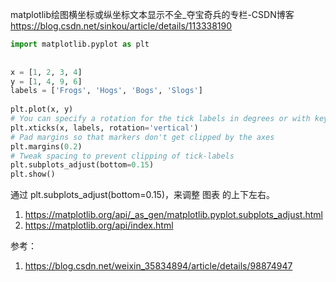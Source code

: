 matplotlib绘图横坐标或纵坐标文本显示不全_夺宝奇兵的专栏-CSDN博客 https://blog.csdn.net/sinkou/article/details/113338190


```py
import matplotlib.pyplot as plt
 
 
x = [1, 2, 3, 4]
y = [1, 4, 9, 6]
labels = ['Frogs', 'Hogs', 'Bogs', 'Slogs']
 
plt.plot(x, y)
# You can specify a rotation for the tick labels in degrees or with keywords.
plt.xticks(x, labels, rotation='vertical')
# Pad margins so that markers don't get clipped by the axes
plt.margins(0.2)
# Tweak spacing to prevent clipping of tick-labels
plt.subplots_adjust(bottom=0.15)
plt.show()
```
通过 plt.subplots_adjust(bottom=0.15)，来调整 图表 的上下左右。

1. https://matplotlib.org/api/_as_gen/matplotlib.pyplot.subplots_adjust.html
2. https://matplotlib.org/api/index.html

 





参考：

1. https://blog.csdn.net/weixin_35834894/article/details/98874947